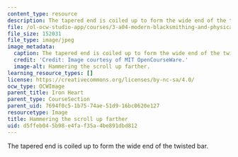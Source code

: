 ```yaml
---
content_type: resource
description: The tapered end is coiled up to form the wide end of the twisted bar.
file: /ol-ocw-studio-app/courses/3-a04-modern-blacksmithing-and-physical-metallurgy-fall-2008/d5ffeb045b98e4faf35a4be891dbd812_119.jpg
file_size: 152031
file_type: image/jpeg
image_metadata:
  caption: The tapered end is coiled up to form the wide end of the twisted bar.
  credit: 'Credit: Image courtesy of MIT OpenCourseWare.'
  image-alt: Hammering the scroll up farther.
learning_resource_types: []
license: https://creativecommons.org/licenses/by-nc-sa/4.0/
ocw_type: OCWImage
parent_title: Iron Heart
parent_type: CourseSection
parent_uid: 7694f0c5-1b75-74ae-51d9-16bc0620e127
resourcetype: Image
title: Hammering the scroll up farther
uid: d5ffeb04-5b98-e4fa-f35a-4be891dbd812
---
```

The tapered end is coiled up to form the wide end of the twisted bar.